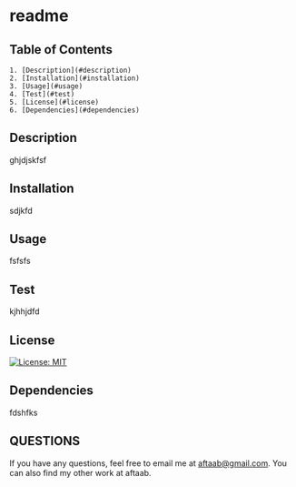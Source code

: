 # readme
  
  ## Table of Contents 
    1. [Description](#description)
    2. [Installation](#installation)
    3. [Usage](#usage)
    4. [Test](#test)
    5. [License](#license)
    6. [Dependencies](#dependencies)
    

 ## Description
 ghjdjskfsf

 ## Installation
 sdjkfd

 ## Usage
 fsfsfs

 ## Test
 kjhhjdfd

 ## License
 [![License: MIT](https://img.shields.io/badge/License-MIT-yellow.svg)](https://opensource.org/licenses/MIT)

 ## Dependencies
 fdshfks

## QUESTIONS 
If you have any questions, feel free to email me at aftaab@gmail.com. You can also find my other work at aftaab. 


